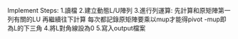 Implement Steps:
1.讀檔
2.建立動態L/U陣列 3.進行列運算:
先計算和原矩陣第一列有關的LU 再繼續往下計算 每次都記錄原矩陣要乘以mup才能得pivot -mup即為L的下三角
4.將L對角線設為0
5.寫入output檔案
